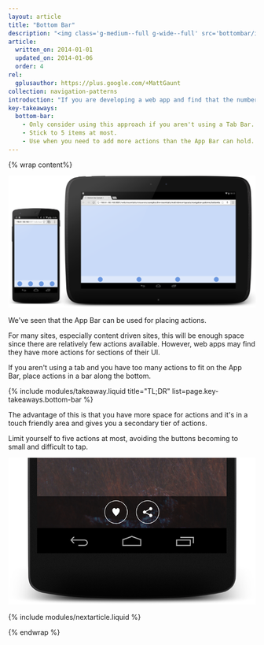 ```yaml
---
layout: article
title: "Bottom Bar"
description: "<img class='g-medium--full g-wide--full' src='bottombar/images/bottombar.png'>If you are developing a web app and find that the number of actions a user can perform is more than the App Bar can handle, the best option is to overflow into a Bottom Bar."
article:
  written_on: 2014-01-01
  updated_on: 2014-01-06
  order: 4
rel:
  gplusauthor: https://plus.google.com/+MattGaunt
collection: navigation-patterns
introduction: "If you are developing a web app and find that the number of actions a user can perform is more than the App Bar can handle, the best option is to overflow into a Bottom Bar."
key-takeaways:
  bottom-bar:
    - Only consider using this approach if you aren't using a Tab Bar.
    - Stick to 5 items at most.
    - Use when you need to add more actions than the App Bar can hold.
---
```


{% wrap content%}

<a href="/web/essentials/resources/samples/documentation/multi-device-layouts/navigation-patterns/bottombar-sample1.html"><img class="g-medium--full g-wide--full" src="images/bottombar.png"></a>

<div style="clear: both;"></div>

We've seen that the App Bar can be used for placing actions.

For many sites, especially content driven sites, this will be enough space since there are relatively few actions available. However, web apps may find they have more actions for sections of their UI.

If you aren't using a tab and you have too many actions to fit on the App Bar, place actions in a bar along the bottom. 

{% include modules/takeaway.liquid title="TL;DR" list=page.key-takeaways.bottom-bar %}

The advantage of this is that you have more space for actions and it's in a touch friendly area and gives you a secondary tier of actions. 

Limit yourself to five actions at most, avoiding the buttons becoming to small and difficult to tap.

<a href="/web/essentials/resources/samples/documentation/multi-device-layouts/navigation-patterns/appbar-navdrawer-bottombar-sample.html"><img class="g--half g--last" src="images/bottom-bar-alt-1.png"></a>

<div style="clear: both;"></div>

{% include modules/nextarticle.liquid %}

{% endwrap %}
